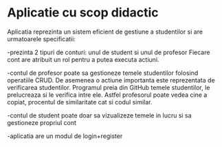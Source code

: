 # Aplicatie cu scop didactic

Aplicatia reprezinta un sistem eficient de gestiune a studentilor si are urmatoarele specificatii:

-prezinta 2 tipuri de conturi: unul de student si unul de profesor
Fiecare cont are atribuit un rol pentru a putea executa actiuni.

-contul de profesor poate sa gestioneze temele studentilor folosind operatiile CRUD.
De asemenea o actiune importanta este reprezentata de verificarea studentilor.
Programul preia din GitHub temele studentilor, le prelucreaza si le verifica intre ele. 
Astfel profesorul poate vedea cine a copiat, procentul de similaritate cat si codul similar.

-contul de student poate doar sa vizualizeze temele in lucru si sa gestioneze propriul cont

-aplicatia are un modul de login+register

